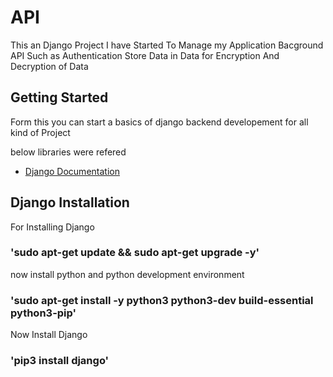 # API

This an Django Project I have Started To Manage my Application Bacground API Such as Authentication Store Data in Data for Encryption And Decryption of Data 

## Getting Started

Form this you can start a basics of django backend developement for all kind of Project 

below libraries were refered
- [Django Documentation](https://docs.djangoproject.com/en/4.1/)

## Django Installation
For Installing Django
### 'sudo apt-get update && sudo apt-get upgrade -y'
now install python and python development environment
### 'sudo apt-get install -y python3 python3-dev build-essential python3-pip'
Now Install Django
### 'pip3 install django'